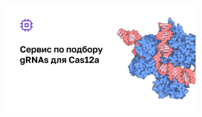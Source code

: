 
![Картинка](https://github.com/pustoshilov-d/GeneHack_CRISPR_Cpf1/blob/main/presentation/42%20gRNA_Page_1.jpg)
